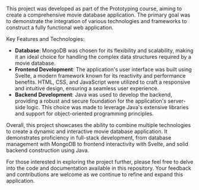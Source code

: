 This project was developed as part of the Prototyping course, aiming to create a comprehensive movie database application. The primary goal was to demonstrate the integration of various technologies and frameworks to construct a fully functional web application.

Key Features and Technologies:

- **Database**: MongoDB was chosen for its flexibility and scalability, making it an ideal choice for handling the complex data structures required by a movie database.
- **Frontend Development**: The application's user interface was built using Svelte, a modern framework known for its reactivity and performance benefits. HTML, CSS, and JavaScript were utilized to craft a responsive and intuitive design, ensuring a seamless user experience.
- **Backend Development**: Java was used to develop the backend, providing a robust and secure foundation for the application's server-side logic. This choice was made to leverage Java's extensive libraries and support for object-oriented programming principles.

Overall, this project showcases the ability to combine multiple technologies to create a dynamic and interactive movie database application. It demonstrates proficiency in full-stack development, from database management with MongoDB to frontend interactivity with Svelte, and solid backend construction using Java.

For those interested in exploring the project further, please feel free to delve into the code and documentation available in this repository. Your feedback and contributions are welcome as we continue to refine and expand this application.
